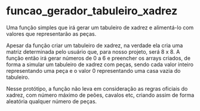 # funcao_gerador_tabuleiro_xadrez
Uma função simples que irá gerar um tabuleiro de xadrez e alimentá-lo com valores que representarão as peças.

Apesar da função criar um tabuleiro de xadrez, na verdade ela cria uma matriz determinada pelo usuário que, para nosso projeto, será 8 x 8.
A função então irá gerar números de 0 a 6 e preencher os arrays criados, de forma a simular um tabuleiro de xadrez com peças, sendo cada valor
inteiro representando uma peça e o valor 0 representando uma casa vazia do tabuleiro.

Nesse protótipo, a função não leva em consideração as regras oficiais do xadrez, com número máximo de peões, cavalos etc, criando assim de forma aleatória
qualquer número de peças.
